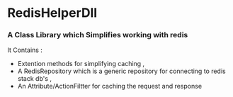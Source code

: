 # RedisHelperDll
### A Class Library which Simplifies working with redis
It Contains :
 - Extention methods for simplifying caching ,
 - A RedisRepository which is a generic repository for connecting to redis stack db's ,
 - An Attribute/ActionFiltter for caching the request and response

